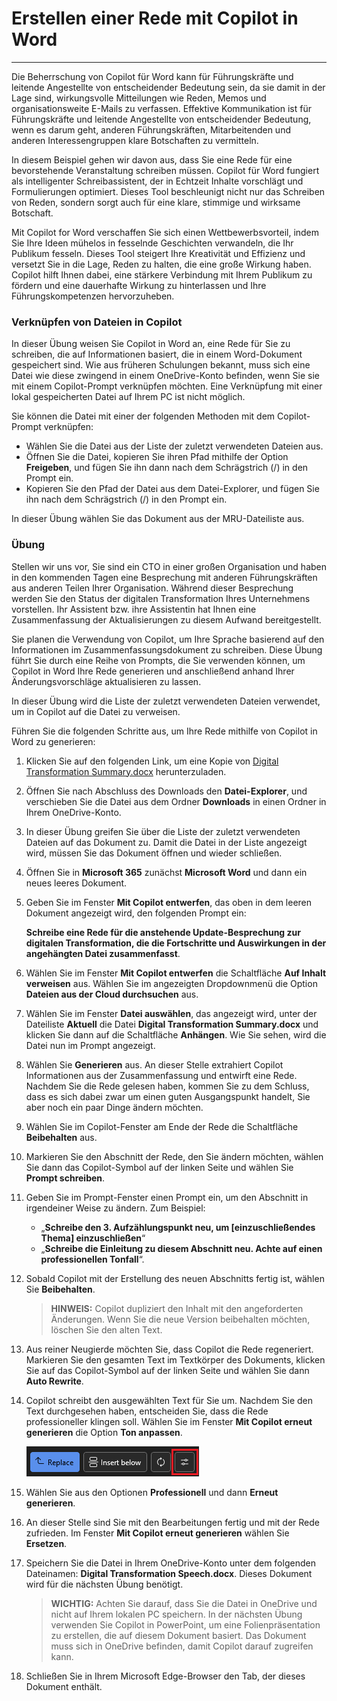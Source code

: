 
# Erstellen einer Rede mit Copilot in Word
---
Die Beherrschung von Copilot für Word kann für Führungskräfte und leitende Angestellte von entscheidender Bedeutung sein, da sie damit in der Lage sind, wirkungsvolle Mitteilungen wie Reden, Memos und organisationsweite E-Mails zu verfassen. Effektive Kommunikation ist für Führungskräfte und leitende Angestellte von entscheidender Bedeutung, wenn es darum geht, anderen Führungskräften, Mitarbeitenden und anderen Interessengruppen klare Botschaften zu vermitteln.

In diesem Beispiel gehen wir davon aus, dass Sie eine Rede für eine bevorstehende Veranstaltung schreiben müssen. Copilot für Word fungiert als intelligenter Schreibassistent, der in Echtzeit Inhalte vorschlägt und Formulierungen optimiert. Dieses Tool beschleunigt nicht nur das Schreiben von Reden, sondern sorgt auch für eine klare, stimmige und wirksame Botschaft.

Mit Copilot for Word verschaffen Sie sich einen Wettbewerbsvorteil, indem Sie Ihre Ideen mühelos in fesselnde Geschichten verwandeln, die Ihr Publikum fesseln. Dieses Tool steigert Ihre Kreativität und Effizienz und versetzt Sie in die Lage, Reden zu halten, die eine große Wirkung haben. Copilot hilft Ihnen dabei, eine stärkere Verbindung mit Ihrem Publikum zu fördern und eine dauerhafte Wirkung zu hinterlassen und Ihre Führungskompetenzen hervorzuheben.

### Verknüpfen von Dateien in Copilot

In dieser Übung weisen Sie Copilot in Word an, eine Rede für Sie zu schreiben, die auf Informationen basiert, die in einem Word-Dokument gespeichert sind. Wie aus früheren Schulungen bekannt, muss sich eine Datei wie diese zwingend in einem OneDrive-Konto befinden, wenn Sie sie mit einem Copilot-Prompt verknüpfen möchten. Eine Verknüpfung mit einer lokal gespeicherten Datei auf Ihrem PC ist nicht möglich.

Sie können die Datei mit einer der folgenden Methoden mit dem Copilot-Prompt verknüpfen:

 -  Wählen Sie die Datei aus der Liste der zuletzt verwendeten Dateien aus.
 -  Öffnen Sie die Datei, kopieren Sie ihren Pfad mithilfe der Option **Freigeben**, und fügen Sie ihn dann nach dem Schrägstrich (/) in den Prompt ein.
 -  Kopieren Sie den Pfad der Datei aus dem Datei-Explorer, und fügen Sie ihn nach dem Schrägstrich (/) in den Prompt ein.

In dieser Übung wählen Sie das Dokument aus der MRU-Dateiliste aus.

### Übung

Stellen wir uns vor, Sie sind ein CTO in einer großen Organisation und haben in den kommenden Tagen eine Besprechung mit anderen Führungskräften aus anderen Teilen Ihrer Organisation. Während dieser Besprechung werden Sie den Status der digitalen Transformation Ihres Unternehmens vorstellen. Ihr Assistent bzw. ihre Assistentin hat Ihnen eine Zusammenfassung der Aktualisierungen zu diesem Aufwand bereitgestellt.  

Sie planen die Verwendung von Copilot, um Ihre Sprache basierend auf den Informationen im Zusammenfassungsdokument zu schreiben. Diese Übung führt Sie durch eine Reihe von Prompts, die Sie verwenden können, um Copilot in Word Ihre Rede generieren und anschließend anhand Ihrer Änderungsvorschläge aktualisieren zu lassen.

In dieser Übung wird die Liste der zuletzt verwendeten Dateien verwendet, um in Copilot auf die Datei zu verweisen.

Führen Sie die folgenden Schritte aus, um Ihre Rede mithilfe von Copilot in Word zu generieren:

1. Klicken Sie auf den folgenden Link, um eine Kopie von [Digital Transformation Summary.docx](https://go.microsoft.com/fwlink/?linkid=2277632) herunterzuladen.

2. Öffnen Sie nach Abschluss des Downloads den **Datei-Explorer**, und verschieben Sie die Datei aus dem Ordner **Downloads** in einen Ordner in Ihrem OneDrive-Konto.

3. In dieser Übung greifen Sie über die Liste der zuletzt verwendeten Dateien auf das Dokument zu. Damit die Datei in der Liste angezeigt wird, müssen Sie das Dokument öffnen und wieder schließen.

4. Öffnen Sie in **Microsoft 365** zunächst **Microsoft Word** und dann ein neues leeres Dokument.

5. Geben Sie im Fenster **Mit Copilot entwerfen**, das oben in dem leeren Dokument angezeigt wird, den folgenden Prompt ein:
    
    **Schreibe eine Rede für die anstehende Update-Besprechung zur digitalen Transformation, die die Fortschritte und Auswirkungen in der angehängten Datei zusammenfasst**.

6. Wählen Sie im Fenster **Mit Copilot entwerfen** die Schaltfläche **Auf Inhalt verweisen** aus. Wählen Sie im angezeigten Dropdownmenü die Option **Dateien aus der Cloud durchsuchen** aus.

7. Wählen Sie im Fenster **Datei auswählen**, das angezeigt wird, unter der Dateiliste **Aktuell** die Datei **Digital Transformation Summary.docx** und klicken Sie dann auf die Schaltfläche **Anhängen**. Wie Sie sehen, wird die Datei nun im Prompt angezeigt.

8. Wählen Sie **Generieren** aus. An dieser Stelle extrahiert Copilot Informationen aus der Zusammenfassung und entwirft eine Rede. Nachdem Sie die Rede gelesen haben, kommen Sie zu dem Schluss, dass es sich dabei zwar um einen guten Ausgangspunkt handelt, Sie aber noch ein paar Dinge ändern möchten.

9. Wählen Sie im Copilot-Fenster am Ende der Rede die Schaltfläche **Beibehalten** aus.

10. Markieren Sie den Abschnitt der Rede, den Sie ändern möchten, wählen Sie dann das Copilot-Symbol auf der linken Seite und wählen Sie **Prompt schreiben**.

11. Geben Sie im Prompt-Fenster einen Prompt ein, um den Abschnitt in irgendeiner Weise zu ändern. Zum Beispiel:

    - „**Schreibe den 3. Aufzählungspunkt neu, um [einzuschließendes Thema] einzuschließen**“
    - „**Schreibe die Einleitung zu diesem Abschnitt neu. Achte auf einen professionellen Tonfall**“.

12. Sobald Copilot mit der Erstellung des neuen Abschnitts fertig ist, wählen Sie **Beibehalten**.

    > **HINWEIS:** Copilot dupliziert den Inhalt mit den angeforderten Änderungen. Wenn Sie die neue Version beibehalten möchten, löschen Sie den alten Text.

13. Aus reiner Neugierde möchten Sie, dass Copilot die Rede regeneriert. Markieren Sie den gesamten Text im Textkörper des Dokuments, klicken Sie auf das Copilot-Symbol auf der linken Seite und wählen Sie dann **Auto Rewrite**.

14. Copilot schreibt den ausgewählten Text für Sie um. Nachdem Sie den Text durchgesehen haben, entscheiden Sie, dass die Rede professioneller klingen soll. Wählen Sie im Fenster **Mit Copilot erneut generieren** die Option **Ton anpassen**.

    ![Der Screenshot zeigt die Option zum Anpassen des Tonfalls in Copilot in Word.](../media/copilot-word-adjust-tone.png)

15. Wählen Sie aus den Optionen **Professionell** und dann **Erneut generieren**.

16. An dieser Stelle sind Sie mit den Bearbeitungen fertig und mit der Rede zufrieden. Im Fenster **Mit Copilot erneut generieren** wählen Sie **Ersetzen**.

17. Speichern Sie die Datei in Ihrem OneDrive-Konto unter dem folgenden Dateinamen: **Digital Transformation Speech.docx**. Dieses Dokument wird für die nächsten Übung benötigt.
    
    > **WICHTIG:** Achten Sie darauf, dass Sie die Datei in OneDrive und nicht auf Ihrem lokalen PC speichern. In der nächsten Übung verwenden Sie Copilot in PowerPoint, um eine Folienpräsentation zu erstellen, die auf diesem Dokument basiert. Das Dokument muss sich in OneDrive befinden, damit Copilot darauf zugreifen kann.

18. Schließen Sie in Ihrem Microsoft Edge-Browser den Tab, der dieses Dokument enthält.
